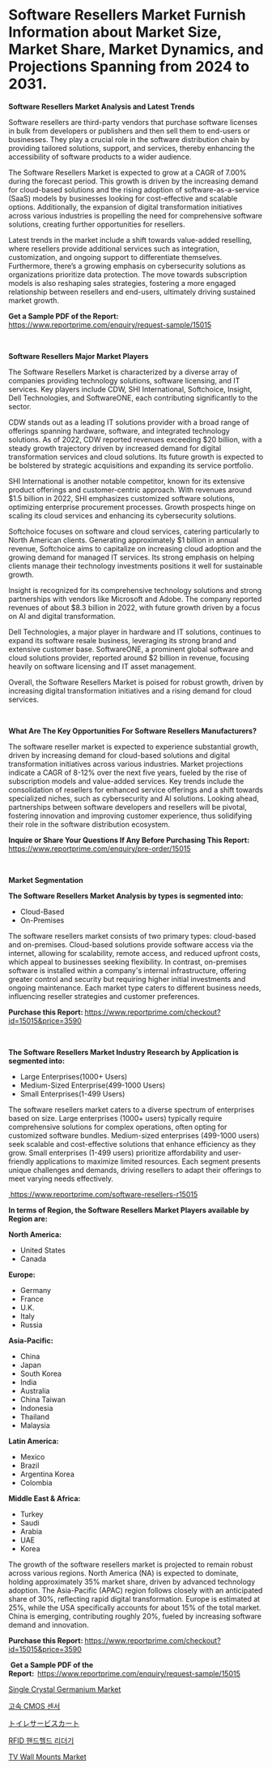 <p><h1>Software Resellers Market Furnish Information about Market Size, Market Share, Market Dynamics, and Projections Spanning from 2024 to 2031.</h1></p><p><strong>Software Resellers Market Analysis and Latest Trends</strong></p>
<p><p>Software resellers are third-party vendors that purchase software licenses in bulk from developers or publishers and then sell them to end-users or businesses. They play a crucial role in the software distribution chain by providing tailored solutions, support, and services, thereby enhancing the accessibility of software products to a wider audience.</p><p>The Software Resellers Market is expected to grow at a CAGR of 7.00% during the forecast period. This growth is driven by the increasing demand for cloud-based solutions and the rising adoption of software-as-a-service (SaaS) models by businesses looking for cost-effective and scalable options. Additionally, the expansion of digital transformation initiatives across various industries is propelling the need for comprehensive software solutions, creating further opportunities for resellers.</p><p>Latest trends in the market include a shift towards value-added reselling, where resellers provide additional services such as integration, customization, and ongoing support to differentiate themselves. Furthermore, there’s a growing emphasis on cybersecurity solutions as organizations prioritize data protection. The move towards subscription models is also reshaping sales strategies, fostering a more engaged relationship between resellers and end-users, ultimately driving sustained market growth.</p></p>
<p><strong>Get a Sample PDF of the Report:&nbsp;</strong> <a href="https://www.reportprime.com/enquiry/request-sample/15015">https://www.reportprime.com/enquiry/request-sample/15015</a></p>
<p>&nbsp;</p>
<p><strong>Software Resellers Major Market Players</strong></p>
<p><p>The Software Resellers Market is characterized by a diverse array of companies providing technology solutions, software licensing, and IT services. Key players include CDW, SHI International, Softchoice, Insight, Dell Technologies, and SoftwareONE, each contributing significantly to the sector.</p><p>CDW stands out as a leading IT solutions provider with a broad range of offerings spanning hardware, software, and integrated technology solutions. As of 2022, CDW reported revenues exceeding $20 billion, with a steady growth trajectory driven by increased demand for digital transformation services and cloud solutions. Its future growth is expected to be bolstered by strategic acquisitions and expanding its service portfolio.</p><p>SHI International is another notable competitor, known for its extensive product offerings and customer-centric approach. With revenues around $1.5 billion in 2022, SHI emphasizes customized software solutions, optimizing enterprise procurement processes. Growth prospects hinge on scaling its cloud services and enhancing its cybersecurity solutions.</p><p>Softchoice focuses on software and cloud services, catering particularly to North American clients. Generating approximately $1 billion in annual revenue, Softchoice aims to capitalize on increasing cloud adoption and the growing demand for managed IT services. Its strong emphasis on helping clients manage their technology investments positions it well for sustainable growth.</p><p>Insight is recognized for its comprehensive technology solutions and strong partnerships with vendors like Microsoft and Adobe. The company reported revenues of about $8.3 billion in 2022, with future growth driven by a focus on AI and digital transformation.</p><p>Dell Technologies, a major player in hardware and IT solutions, continues to expand its software resale business, leveraging its strong brand and extensive customer base. SoftwareONE, a prominent global software and cloud solutions provider, reported around $2 billion in revenue, focusing heavily on software licensing and IT asset management. </p><p>Overall, the Software Resellers Market is poised for robust growth, driven by increasing digital transformation initiatives and a rising demand for cloud services.</p></p>
<p>&nbsp;</p>
<p><strong>What Are The Key Opportunities For Software Resellers Manufacturers?</strong></p>
<p><p>The software reseller market is expected to experience substantial growth, driven by increasing demand for cloud-based solutions and digital transformation initiatives across various industries. Market projections indicate a CAGR of 8-12% over the next five years, fueled by the rise of subscription models and value-added services. Key trends include the consolidation of resellers for enhanced service offerings and a shift towards specialized niches, such as cybersecurity and AI solutions. Looking ahead, partnerships between software developers and resellers will be pivotal, fostering innovation and improving customer experience, thus solidifying their role in the software distribution ecosystem.</p></p>
<p><strong>Inquire or Share Your Questions If Any Before Purchasing This Report:</strong> <a href="https://www.reportprime.com/enquiry/pre-order/15015">https://www.reportprime.com/enquiry/pre-order/15015</a></p>
<p>&nbsp;</p>
<p><strong>Market Segmentation</strong></p>
<p><strong>The Software Resellers Market Analysis by types is segmented into:</strong></p>
<p><ul><li>Cloud-Based</li><li>On-Premises</li></ul></p>
<p><p>The software resellers market consists of two primary types: cloud-based and on-premises. Cloud-based solutions provide software access via the internet, allowing for scalability, remote access, and reduced upfront costs, which appeal to businesses seeking flexibility. In contrast, on-premises software is installed within a company's internal infrastructure, offering greater control and security but requiring higher initial investments and ongoing maintenance. Each market type caters to different business needs, influencing reseller strategies and customer preferences.</p></p>
<p><strong>Purchase this Report:&nbsp;</strong><a href="https://www.reportprime.com/checkout?id=15015&price=3590">https://www.reportprime.com/checkout?id=15015&price=3590</a></p>
<p>&nbsp;</p>
<p><strong>The Software Resellers Market Industry Research by Application is segmented into:</strong></p>
<p><ul><li>Large Enterprises(1000+ Users)</li><li>Medium-Sized Enterprise(499-1000 Users)</li><li>Small Enterprises(1-499 Users)</li></ul></p>
<p><p>The software resellers market caters to a diverse spectrum of enterprises based on size. Large enterprises (1000+ users) typically require comprehensive solutions for complex operations, often opting for customized software bundles. Medium-sized enterprises (499-1000 users) seek scalable and cost-effective solutions that enhance efficiency as they grow. Small enterprises (1-499 users) prioritize affordability and user-friendly applications to maximize limited resources. Each segment presents unique challenges and demands, driving resellers to adapt their offerings to meet varying needs effectively.</p></p>
<p><a href="https://www.reportprime.com/software-resellers-r15015">&nbsp;https://www.reportprime.com/software-resellers-r15015</a></p>
<p><strong>In terms of Region, the Software Resellers Market Players available by Region are:</strong></p>
<p>
    <p> <strong> North America: </strong>
        <ul>
            <li>United States</li>
            <li>Canada</li>
        </ul>
        </p> 
    <p> <strong> Europe: </strong>
        <ul>
            <li>Germany</li>
            <li>France</li>
            <li>U.K.</li>
            <li>Italy</li>
            <li>Russia</li>
        </ul>
        </p> 
    <p> <strong> Asia-Pacific: </strong>
        <ul>
            <li>China</li>
            <li>Japan</li>
            <li>South Korea</li>
            <li>India</li>
            <li>Australia</li>
            <li>China Taiwan</li>
            <li>Indonesia</li>
            <li>Thailand</li>
            <li>Malaysia</li>
        </ul>
        </p> 
    <p> <strong> Latin America: </strong>
        <ul>
            <li>Mexico</li>
            <li>Brazil</li>
            <li>Argentina Korea</li>
            <li>Colombia</li>
        </ul>
        </p> 
    <p> <strong> Middle East & Africa: </strong>
        <ul>
            <li>Turkey</li>
            <li>Saudi</li>
            <li>Arabia</li>
            <li>UAE</li>
            <li>Korea</li>
        </ul>
    </p>
    </p>
<p><p>The growth of the software resellers market is projected to remain robust across various regions. North America (NA) is expected to dominate, holding approximately 35% market share, driven by advanced technology adoption. The Asia-Pacific (APAC) region follows closely with an anticipated share of 30%, reflecting rapid digital transformation. Europe is estimated at 25%, while the USA specifically accounts for about 15% of the total market. China is emerging, contributing roughly 20%, fueled by increasing software demand and innovation.</p></p>
<p><strong>Purchase this Report: </strong><a href="https://www.reportprime.com/checkout?id=15015&price=3590">https://www.reportprime.com/checkout?id=15015&price=3590</a></p>
<p>&nbsp;<strong>Get a Sample PDF of the Report:&nbsp;&nbsp;</strong><a href="https://www.reportprime.com/enquiry/request-sample/15015">https://www.reportprime.com/enquiry/request-sample/15015</a></p>
<p><strong></strong></p>
<p><p><a href="https://medium.com/@sallyselcenk46/the-single-crystal-germanium-market-has-grown-significantly-as-a-result-of-several-important-1e4d0ee73fd0">Single Crystal Germanium Market</a></p><p><a href="https://medium.com/@sheldondtickinson9867/%EA%B8%80%EB%A1%9C%EB%B2%8C-%EA%B3%A0%EC%86%8D-cmos-%EC%84%BC%EC%84%9C-%EC%8B%9C%EC%9E%A5-%EB%B6%84%EC%84%9D-%EC%A3%BC%EC%9A%94-%EC%8B%9C%EC%9E%A5-%EB%8F%99%ED%96%A5-%EB%B0%8F-%ED%96%A5%ED%9B%84-%EC%A0%84%EB%A7%9D-2024-2031-af9f41a77cbe">고속 CMOS 센서</a></p><p><a href="https://medium.com/@evekerluke2023/lavatory-service-carts-market-%E3%81%AF-%E3%82%B3%E3%82%B9%E3%83%88%E7%AE%A1%E7%90%86%E3%81%A8%E5%8A%B9%E7%8E%87%E5%90%91%E4%B8%8A%E3%82%92%E5%84%AA%E5%85%88%E3%81%97%E3%81%BE%E3%81%99-%E3%81%95%E3%82%89%E3%81%AB-%E5%A0%B1%E5%91%8A%E6%9B%B8%E3%81%AF%E5%B8%82%E5%A0%B4%E3%81%AE%E9%9C%80%E8%A6%81%E9%9D%A2%E3%81%A8%E4%BE%9B%E7%B5%A6%E9%9D%A2%E3%81%AE%E4%B8%A1%E6%96%B9%E3%82%92%E3%82%AB%E3%83%90%E3%83%BC%E3%81%97%E3%81%A6%E3%81%84%E3%81%BE%E3%81%99-lavatory-service-dff446db996b">トイレサービスカート</a></p><p><a href="https://github.com/sougarounis/Market-Research-Report-List-6/blob/main/96064716976.md">RFID 핸드헬드 리더기</a></p><p><a href="https://medium.com/@luke.wilson7856/in-the-tv-wall-mounts-market-the-main-focus-is-on-keeping-costs-low-and-getting-the-most-out-of-e209fc8e93f0">TV Wall Mounts Market</a></p></p>